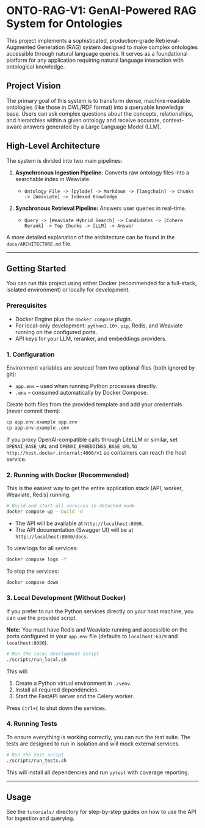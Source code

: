 # ONTO-RAG-V1: GenAI-Powered RAG System for Ontologies

This project implements a sophisticated, production-grade Retrieval-Augmented Generation (RAG) system designed to make complex ontologies accessible through natural language queries. It serves as a foundational platform for any application requiring natural language interaction with ontological knowledge.

## Project Vision

The primary goal of this system is to transform dense, machine-readable ontologies (like those in OWL/RDF format) into a queryable knowledge base. Users can ask complex questions about the concepts, relationships, and hierarchies within a given ontology and receive accurate, context-aware answers generated by a Large Language Model (LLM).

## High-Level Architecture

The system is divided into two main pipelines:

1.  **Asynchronous Ingestion Pipeline:** Converts raw ontology files into a searchable index in Weaviate.
    -   `Ontology File -> [pylode] -> Markdown -> [langchain] -> Chunks -> [Weaviate] -> Indexed Knowledge`

2.  **Synchronous Retrieval Pipeline:** Answers user queries in real-time.
    -   `Query -> [Weaviate Hybrid Search] -> Candidates -> [Cohere Rerank] -> Top Chunks -> [LLM] -> Answer`

A more detailed explanation of the architecture can be found in the `docs/ARCHITECTURE.md` file.

---

## Getting Started

You can run this project using either Docker (recommended for a full-stack, isolated environment) or locally for development.

### Prerequisites

- Docker Engine plus the `docker compose` plugin.
- For local-only development: `python3.10+`, `pip`, Redis, and Weaviate running on the configured ports.
- API keys for your LLM, reranker, and embeddings providers.

### 1. Configuration

Environment variables are sourced from two optional files (both ignored by git):

- `app.env` – used when running Python processes directly.
- `.env` – consumed automatically by Docker Compose.

Create both files from the provided template and add your credentials (never commit them):

```bash
cp app.env.example app.env
cp app.env.example .env
```

If you proxy OpenAI-compatible calls through LiteLLM or similar, set `OPENAI_BASE_URL` and `OPENAI_EMBEDDINGS_BASE_URL` to `http://host.docker.internal:4000/v1` so containers can reach the host service.

### 2. Running with Docker (Recommended)

This is the easiest way to get the entire application stack (API, worker, Weaviate, Redis) running.

```bash
# Build and start all services in detached mode
docker compose up --build -d
```

- The API will be available at `http://localhost:8000`.
- The API documentation (Swagger UI) will be at `http://localhost:8000/docs`.

To view logs for all services:
```bash
docker compose logs -f
```

To stop the services:
```bash
docker compose down
```

### 3. Local Development (Without Docker)

If you prefer to run the Python services directly on your host machine, you can use the provided script.

**Note:** You must have Redis and Weaviate running and accessible on the ports configured in your `app.env` file (defaults to `localhost:6379` and `localhost:8080`).

```bash
# Run the local development script
./scripts/run_local.sh
```

This will:
1. Create a Python virtual environment in `./venv`.
2. Install all required dependencies.
3. Start the FastAPI server and the Celery worker.

Press `Ctrl+C` to shut down the services.

### 4. Running Tests

To ensure everything is working correctly, you can run the test suite. The tests are designed to run in isolation and will mock external services.

```bash
# Run the test script
./scripts/run_tests.sh
```

This will install all dependencies and run `pytest` with coverage reporting.

---

## Usage

See the `tutorials/` directory for step-by-step guides on how to use the API for ingestion and querying.
